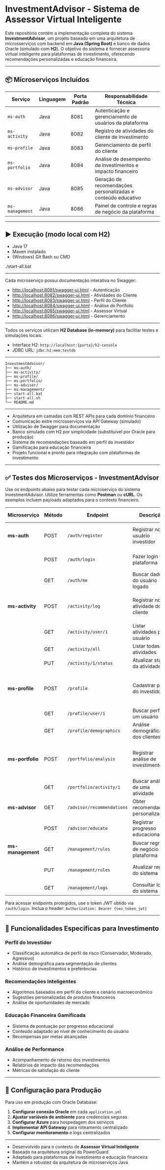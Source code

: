 # InvestmentAdvisor - Sistema de Assessor Virtual Inteligente

Este repositório contém a implementação completa do sistema **InvestmentAdvisor**, um projeto baseado em uma arquitetura de microsserviços com backend em **Java (Spring Boot)** e banco de dados Oracle (simulado com **H2**). O objetivo do sistema é fornecer assessoria virtual inteligente para plataformas de investimento, oferecendo recomendações personalizadas e educação financeira.

* * *

## 📦 Microserviços Incluídos

| Serviço | Linguagem | Porta Padrão | Responsabilidade Técnica |
| --- | --- | --- | --- |
| `ms-auth` | Java | 8081 | Autenticação e gerenciamento de usuários da plataforma |
| `ms-activity` | Java | 8082 | Registro de atividades do cliente  de investimento |
| `ms-profile` | Java | 8083 | Gerenciamento de perfil do cliente |
| `ms-portfolio` | Java | 8084 | Análise de desempenho de investimentos e impacto financeiro |
| `ms-advisor` | Java | 8085 | Geração de recomendações personalizadas e conteúdo educativo |
| `ms-management` | Java | 8086 | Painel de controle e regras de negócio da plataforma |

* * *

## ▶️ Execução (modo local com H2)

*   Java 17
*   Maven instalado
*   (Windows) Git Bash ou CMD

./start-all.bat

* * *

Cada microserviço possui documentação interativa no Swagger:

*   [http://localhost:8081/swagger-ui.html]() - Autenticação
*   [http://localhost:8082/swagger-ui.html]() - Atividades do Cliente
*   [http://localhost:8083/swagger-ui.html]() - Perfil do Cliente
*   [http://localhost:8084/swagger-ui.html]() - Análise de Portfolio
*   [http://localhost:8085/swagger-ui.html]() - Assessor Virtual
*   [http://localhost:8086/swagger-ui.html]() - Gerenciamento

* * *

Todos os serviços utilizam **H2 Database (in-memory)** para facilitar testes e simulações locais.

*   Interface H2: `http://localhost:{porta}/h2-console`
*   JDBC URL: `jdbc:h2:mem:testdb`

* * *

    InvestmentAdvisor/
    ├── ms-auth/
    ├── ms-activity/
    ├── ms-profile/
    ├── ms-portfolio/
    ├── ms-advisor/
    ├── ms-management/
    ├── start-all.bat
    ├── start-all.sh
    └── README.md
    

* * *

*   Arquitetura em camadas com REST APIs para cada domínio financeiro
*   Comunicação entre microsserviços via API Gateway (simulado)
*   Utilização de Swagger para documentação
*   Banco simulado com H2 por simplicidade (substituível por Oracle para produção)
*   Sistema de recomendações baseado em perfil do investidor
*   Gamificação para educação financeira
*   Projeto funcional e pronto para integração com plataformas de investimento

* * *

## ✅ Testes dos Microserviços - InvestmentAdvisor

Use os endpoints abaixo para testar cada microserviço do sistema InvestmentAdvisor. Utilize ferramentas como **Postman** ou **cURL**. Os exemplos incluem payloads adaptados para o contexto financeiro.

| Microserviço | Método | Endpoint | Descrição | Exemplo de JSON Body |
| --- | --- | --- | --- | --- |
| **ms-auth** | POST | `/auth/register` | Registrar novo usuário investidor | `{ "name": "João Silva", "email": "joao@email.com", "password": "123456" }` |
|  | POST | `/auth/login` | Fazer login na plataforma | `{ "email": "joao@email.com", "password": "123456" }` |
|  | GET | `/auth/me` | Buscar dados do usuário logado | Header: `Authorization: Bearer {token}` |
| **ms-activity** | POST | `/activity/log` | Registrar nova atividade do cliente | `{ "userId": 1, "description": "Investimento em CDB realizado", "type": "INVESTMENT" }` |
|  | GET | `/activity/user/1` | Listar atividades por usuário | — |
|  | GET | `/activity/all` | Listar todas as atividades | — |
|  | PUT | `/activity/1/status` | Atualizar status da atividade | `{ "status": "COMPLETED" }` |
| **ms-profile** | POST | `/profile` | Cadastrar perfil do investidor | `{ "userId": 1, "region": "Sudeste", "city": "São Paulo", "riskProfile": "MODERATE" }` |
|  | GET | `/profile/user/1` | Buscar perfil de um usuário | — |
|  | GET | `/profile/demographics` | Análise demográfica dos clientes | — |
| **ms-portfolio** | POST | `/portfolio/analysis` | Registrar análise de investimento | `{ "activityId": 1, "returnValue": 15000, "description": "Retorno positivo em fundos imobiliários" }` |
|  | GET | `/portfolio/activity/1` | Buscar análises de uma atividade | — |
| **ms-advisor** | GET | `/advisor/recommendations` | Obter recomendações personalizadas | — |
|  | POST | `/advisor/educate` | Registrar progresso educacional | `{ "userId": 1, "topic": "Renda Fixa", "progress": 75 }` |
| **ms-management** | GET | `/management/rules` | Buscar regras de negócio da plataforma | — |
|  | PUT | `/management/rules` | Atualizar regras do sistema | `{ "maxRiskLevel": 8, "autoRecommend": true }` |
|  | GET | `/management/logs` | Consultar logs do sistema | — |

Para acessar endpoints protegidos, use o token JWT obtido via `/auth/login`. Inclua o header:
`Authorization: Bearer {seu_token_jwt}`

* * *

## 🎯 Funcionalidades Específicas para Investimento

### Perfil do Investidor
- Classificação automática de perfil de risco (Conservador, Moderado, Agressivo)
- Análise demográfica para segmentação de clientes
- Histórico de investimentos e preferências

### Recomendações Inteligentes
- Algoritmos baseados em perfil do cliente e cenário macroeconômico
- Sugestões personalizadas de produtos financeiros
- Análise de oportunidades de mercado

### Educação Financeira Gamificada
- Sistema de pontuação por progresso educacional
- Conteúdo adaptado ao nível de conhecimento do usuário
- Recompensas por metas alcançadas

### Análise de Performance
- Acompanhamento de retorno dos investimentos
- Relatórios de impacto das recomendações
- Métricas de satisfação do cliente

* * *

## 🔧 Configuração para Produção

Para uso em produção com Oracle Database:

1. **Configurar conexão Oracle** em cada `application.yml`
2. **Ajustar variáveis de ambiente** para credenciais seguras
3. **Configurar Azure** para hospedagem dos serviços
4. **Implementar API Gateway** para roteamento centralizado
5. **Configurar monitoramento** e logs centralizados

* * *

*   Desenvolvido para o contexto de **Assessor Virtual Inteligente**
*   Baseado na arquitetura original do PowerGuard
*   Adaptado para plataformas de investimento e educação financeira
*   Mantém a robustez da arquitetura de microserviços Java

